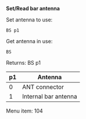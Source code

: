 __Set/Read bar antenna__

Set antenna to use:

	BS p1

Get antenna in use:

	BS

Returns: BS p1

| p1  | Antenna |
| --- | --- |
| 0 | ANT connector        |
| 1 | Internal bar antenna |

Menu item: 104
